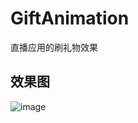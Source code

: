 # GiftAnimation
直播应用的刷礼物效果

## 效果图

![image](https://github.com/yingshirun/GiftAnimation/blob/master/gifimg/gif.gif)
